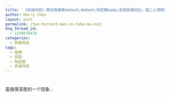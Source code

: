 ```yaml
---
title: '《非诚勿扰》两位哈佛男&mdash;&mdash;陆宏毅&amp;安田剪辑对比。窥二人而知哈佛。'
author: Harry Chen
layout: post
permalink: /two-harvard-man-in-take-me-out/
dsq_thread_id:
  - 1259678476
categories:
  - 世情百态
tags:
  - 哈佛
  - 安田
  - 陆宏毅
  - 非诚勿扰
---
```

# 

蛮值得深思的一个现象…